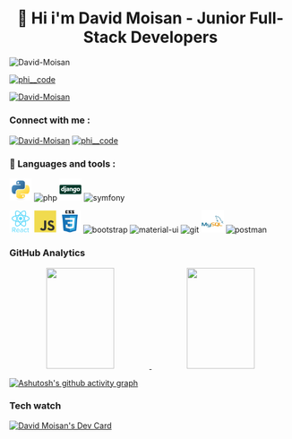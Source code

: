 <h1 align="center">👋 Hi i'm David Moisan - Junior Full-Stack Developers </h1>     

<p align="left"> <img src="https://komarev.com/ghpvc/?username=David-Moisan&label=Profile%20views&color=0e75b6&style=flat" alt="David-Moisan" /> </p> <p align="left"> <a href="https://twitter.com/phi__code" target="blank"><img src="https://img.shields.io/twitter/follow/phi__code?logo=twitter&style=for-the-badge" alt="phi__code" /></a> </p>


<p align="left"> <a href="https://github.com/ryo-ma/github-profile-trophy"><img src="https://github-profile-trophy.vercel.app/?username=David-Moisan" alt="David-Moisan" /></a> </p>

<h3 align="left">Connect with me :</h3>

<a href="https://www.linkedin.com/in/david-moisan-6251331a5/" target="blank"><img align="center" src="https://raw.githubusercontent.com/rahuldkjain/github-profile-readme-generator/master/src/images/icons/Social/linked-in-alt.svg" alt="David-Moisan" height="30" width="40" /></a>
<a href="https://twitter.com/phi__code" target="blank"><img align="center" src="https://raw.githubusercontent.com/rahuldkjain/github-profile-readme-generator/master/src/images/icons/Social/twitter.svg" alt="phi__code" height="30" width="40" /></a>
                                                                       
### 💬 Languages and tools : 

<p align="left"><img src="https://raw.githubusercontent.com/devicons/devicon/master/icons/python/python-original.svg" alt="python" width="40" height="40"/> <img src="https://upload.wikimedia.org/wikipedia/commons/thumb/2/27/PHP-logo.svg/1280px-PHP-logo.svg.png" alt="php" width="40" height="40"/>  <img src="https://raw.githubusercontent.com/devicons/devicon/master/icons/django/django-original.svg" alt="django" width="40" height="40"/> <img src="https://seeklogo.com/images/S/symfony-logo-AA34C8FC16-seeklogo.com.png" alt="symfony" width="40" height="40"/> </p>                                   
<p> <img src="https://raw.githubusercontent.com/devicons/devicon/master/icons/react/react-original-wordmark.svg" alt="react" width="40" height="40"/> <img src="https://raw.githubusercontent.com/devicons/devicon/master/icons/javascript/javascript-original.svg" alt="javascript" width="40" height="40"/> <img src="https://raw.githubusercontent.com/devicons/devicon/master/icons/css3/css3-original-wordmark.svg" alt="css3" width="40" height="40"/> <img src="https://upload.wikimedia.org/wikipedia/commons/thumb/b/b2/Bootstrap_logo.svg/1280px-Bootstrap_logo.svg.png" alt="bootstrap" width="40" height="40"/> <img src="https://cdn.worldvectorlogo.com/logos/element-ui-1.svg" alt="material-ui" width="40" height="40"/> <img src="https://www.vectorlogo.zone/logos/git-scm/git-scm-icon.svg" alt="git" width="40" height="40"/> <img src="https://raw.githubusercontent.com/devicons/devicon/master/icons/mysql/mysql-original-wordmark.svg" alt="mysql" width="40" height="40"/> <img src="https://www.vectorlogo.zone/logos/getpostman/getpostman-icon.svg" alt="postman" width="40" height="40"/>
  
</p>
                                                                        

### GitHub Analytics

<p align='center'>
  <a href="https://github.com/David-Moisan">
    <img height="180em" width="49%" src="https://github-readme-stats-eight-theta.vercel.app/api?username=David-Moisan&show_icons=true&theme=dracula" />
    <img height="180em" width="49%" src="https://github-readme-stats-eight-theta.vercel.app/api/top-langs/?username=David-Moisan&layout=compact&langs_count=8&theme=dracula"/>
  </a>
</p>

[![Ashutosh's github activity graph](https://activity-graph.herokuapp.com/graph?username=David-Moisan&theme=dracula)](https://github.com/ashutosh00710/github-readme-activity-graph)


### Tech watch  
  
<a href="https://app.daily.dev/DavMoiz">
  <img src="https://api.daily.dev/devcards/e523dea3143b4950a20fd83b59d89405.png?r=yw6" width="400" alt="David Moisan's Dev Card"/>
</a>
